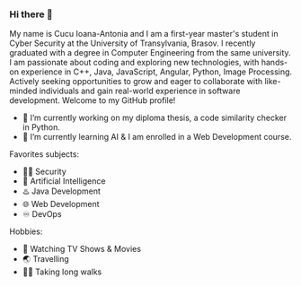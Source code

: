 ### Hi there 👋

My name is Cucu Ioana-Antonia and I am a first-year master's student in Cyber Security at the University of Transylvania, Brasov. I recently graduated with a degree in Computer Engineering from the same university. 
I am passionate about coding and exploring new technologies, with hands-on experience in C++, Java, JavaScript, Angular, Python, Image Processing. Actively seeking opportunities to grow and eager to collaborate with like-minded individuals and gain real-world experience in software development.
Welcome to my GitHub profile!

 - 🔭 I’m currently working on my diploma thesis, a code similarity checker in Python.
 - 🌱 I’m currently learning AI & I am enrolled in a Web Development course. 

Favorites subjects:
 - 👩‍💻 Security
 - 🤖 Artificial Intelligence
 - ♨️ Java Development
 - 🌐 Web Development
 - ♾️ DevOps


Hobbies:
 - 🎥 Watching TV Shows & Movies
 - 🌏 Travelling
 - 🚶‍♀️ Taking long walks
 

